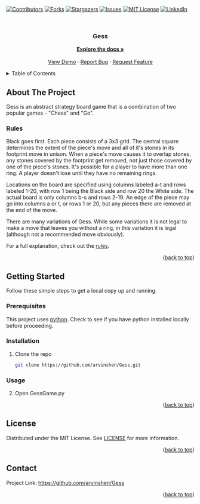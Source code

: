 <div id="top"></div>

<!-- PROJECT SHIELDS -->

<!--
*** I'm using markdown "reference style" links for readability.
*** Reference links are enclosed in brackets [ ] instead of parentheses ( ).
*** See the bottom of this document for the declaration of the reference variables
*** for contributors-url, forks-url, etc. This is an optional, concise syntax you may use.
*** https://www.markdownguide.org/basic-syntax/#reference-style-links
-->

[![Contributors][contributors-shield]][contributors-url]
[![Forks][forks-shield]][forks-url]
[![Stargazers][stars-shield]][stars-url]
[![Issues][issues-shield]][issues-url]
[![MIT License][license-shield]][license-url]
[![LinkedIn][linkedin-shield]][linkedin-url]

<!-- PROJECT LOGO -->

<br />
<h3 align="center">Gess</h3>

  <p align="center">
    <a href="https://github.com/arvinshen/Gess"><strong>Explore the docs »</strong></a>
    <br />
    <br />
    <a href="https://github.com/arvinshen/Gess">View Demo</a>
    ·
    <a href="https://github.com/arvinshen/Gess/issues">Report Bug</a>
    ·
    <a href="https://github.com/arvinshen/Gess/issues">Request Feature</a>
  </p>
</div>

<!-- TABLE OF CONTENTS -->

<details>
  <summary>Table of Contents</summary>
  <ol>
    <li>
      <a href="#about-the-project">About The Project</a>
    </li>
    <li>
      <a href="#getting-started">Getting Started</a>
      <ul>
        <li><a href="#prerequisites">Prerequisites</a></li>
        <li><a href="#installation">Installation</a></li>
        <li><a href="#usage">Usage</a></li>
      </ul>
    </li>
    <li><a href="#license">License</a></li>
    <li><a href="#contact">Contact</a></li>
  </ol>
</details>

<!-- ABOUT THE PROJECT -->

## About The Project

Gess is an abstract strategy board game that is a combination of two popular games - "Chess" and "Go".

### Rules

Black goes first. Each piece consists of a 3x3 grid. The central square determines the extent of the piece's move and all of it's stones in its footprint move in unison. When a piece's move causes it to overlap stones, any stones covered by the footprint get removed, not just those covered by one of the piece's stones.
It's possible for a player to have more than one ring. A player doesn't lose until they have no remaining rings.

Locations on the board are specified using columns labeled a-t and rows labeled 1-20,
with row 1 being the Black side and row 20 the White side. The actual board is only columns b-s and rows 2-19. An edge of the piece may go into columns a or t, or rows 1 or 20, but any pieces there are removed at the end of the move.

There are many variations of Gess. While some variations it is not legal to make a move that leaves you without a ring, in this variation it is legal (although not a recommended move obviously).

For a full explanation, check out the [rules](https://www.wikiwand.com/en/Gess).

<p align="right">(<a href="#top">back to top</a>)</p>

<!-- GETTING STARTED -->

## Getting Started

Follow these simple steps to get a local copy up and running.

### Prerequisites

This project uses [python](https://www.python.org/). Check to see if you have python installed locally before proceeding.

### Installation

1.  Clone the repo
    ```sh
    git clone https://github.com/arvinshen/Gess.git
    ```

### Usage

2.  Open GessGame.py

<p align="right">(<a href="#top">back to top</a>)</p>

<!-- LICENSE -->

## License

Distributed under the MIT License. See [LICENSE][license-url] for more information.

<p align="right">(<a href="#top">back to top</a>)</p>

<!-- CONTACT -->

## Contact

Project Link: <https://github.com/arvinshen/Gess>

<p align="right">(<a href="#top">back to top</a>)</p>

<!-- MARKDOWN LINKS & IMAGES -->

<!-- https://www.markdownguide.org/basic-syntax/#reference-style-links -->

[contributors-shield]: https://img.shields.io/github/contributors/arvinshen/Gess.svg?style=for-the-badge

[contributors-url]: https://github.com/arvinshen/Gess/graphs/contributors

[forks-shield]: https://img.shields.io/github/forks/arvinshen/Gess.svg?style=for-the-badge

[forks-url]: https://github.com/arvinshen/Gess/network/members

[stars-shield]: https://img.shields.io/github/stars/arvinshen/Gess.svg?style=for-the-badge

[stars-url]: https://github.com/arvinshen/Gess/stargazers

[issues-shield]: https://img.shields.io/github/issues/arvinshen/Gess.svg?style=for-the-badge

[issues-url]: https://github.com/arvinshen/Gess/issues

[license-shield]: https://img.shields.io/github/license/arvinshen/Gess.svg?style=for-the-badge

[license-url]: https://github.com/arvinshen/Gess/blob/main/LICENSE.txt

[linkedin-shield]: https://img.shields.io/badge/-LinkedIn-black.svg?style=for-the-badge&logo=linkedin&colorB=555

[linkedin-url]: https://linkedin.com/in/linkedin_username
